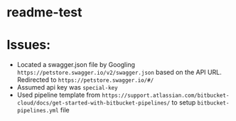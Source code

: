# readme-test
# Issues:
- Located a swagger.json file by Googling `https://petstore.swagger.io/v2/swagger.json` based on the API URL. Redirected to `https://petstore.swagger.io/#/`
- Assumed api key was `special-key`
- Used pipeline template from `https://support.atlassian.com/bitbucket-cloud/docs/get-started-with-bitbucket-pipelines/` to setup `bitbucket-pipelines.yml` file
